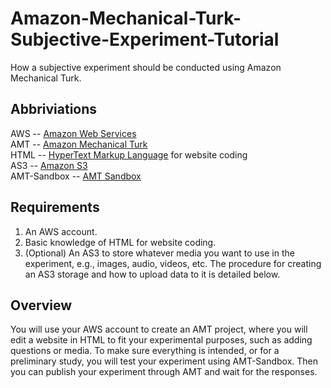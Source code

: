 # Amazon-Mechanical-Turk-Subjective-Experiment-Tutorial
How a subjective experiment should be conducted using Amazon Mechanical Turk.

## Abbriviations
AWS         -- [Amazon Web Services](https://aws.amazon.com)\
AMT         -- [Amazon Mechanical Turk](https://www.mturk.com)\
HTML        -- [HyperText Markup Language](https://en.wikipedia.org/wiki/HTML) for website coding\
AS3         -- [Amazon S3](https://aws.amazon.com/s3/)\
AMT-Sandbox -- [AMT Sandbox](https://requester.mturk.com/developer/sandbox)

## Requirements
1. An AWS account.
2. Basic knowledge of HTML for website coding.
3. (Optional) An AS3 to store whatever media you want to use in the experiment, e.g., images, audio, videos, etc. The procedure for creating an AS3 storage and how to upload data to it is detailed below.

## Overview
You will use your AWS account to create an AMT project, where you will edit a website in HTML to fit your experimental purposes, such as adding questions or media. To make sure everything is intended, or for a preliminary study, you will test your experiment using AMT-Sandbox. Then you can publish your experiment through AMT and wait for the responses.
